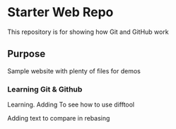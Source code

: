 # Starter Web Repo

This repository is for showing how Git and GitHub work

## Purpose

Sample website with plenty of files for demos

### Learning Git & Github

Learning. 
Adding To see how to use difftool

Adding text to compare in rebasing